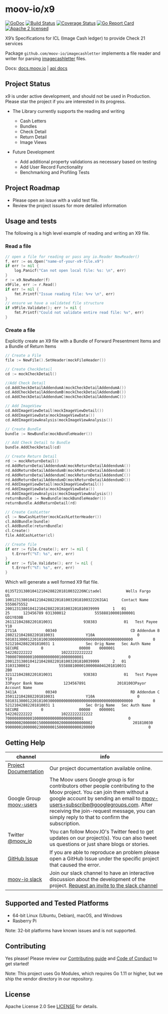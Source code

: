 moov-io/x9
===
[![GoDoc](https://godoc.org/github.com/moov-io/imagecashletter?status.svg)](https://godoc.org/github.com/moov-io/imagecashletter)
[![Build Status](https://travis-ci.com/moov-io/imagecashletter.svg?branch=master)](https://travis-ci.com/moov-io/imagecashletter)
[![Coverage Status](https://codecov.io/gh/moov-io/imagecashletter/branch/master/graph/badge.svg)](https://codecov.io/gh/moov-io/imagecashletter)
[![Go Report Card](https://goreportcard.com/badge/github.com/moov-io/imagecashletter)](https://goreportcard.com/report/github.com/moov-io/imagecashletter)
[![Apache 2 licensed](https://img.shields.io/badge/license-Apache2-blue.svg)](https://raw.githubusercontent.com/moov-io/x9/master/LICENSE)

X9’s Specifications for ICL (Image Cash ledger) to provide Check 21 services

Package `github.com/moov-io/imagecashletter` implements a file reader and writer for parsing [imagecashletter](https://en.wikipedia.org/wiki/Check_21_Act) files.

Docs: [docs.moov.io](http://docs.moov.io/en/latest/) | [api docs](https://api.moov.io/)

## Project Status

x9 is under active development, and should not be used in Production.  Please star the project if you are interested in its progress.

* The Library currently supports the reading and writing
	* Cash Letters
	* Bundles
	* Check Detail
	* Return Detail
	* Image Views

* Future Development
    * Add additional property validations as necessary based on testing
    * Add User Record Functionality
    * Benchmarking and Profiling Tests

## Project Roadmap
* Please open an issue with a valid test file.
* Review the project issues for more detailed information

## Usage and tests
The following is a high level example of reading and writing an X9 file. 

### Read a file

```go
// open a file for reading or pass any io.Reader NewReader()
f, err := os.Open("name-of-your-x9-file.x9")
if err != nil {
	log.Panicf("Can not open local file: %s: \n", err)
}
r := x9.NewReader(f)
x9File, err := r.Read()
if err != nil {
	fmt.Printf("Issue reading file: %+v \n", err)
}
// ensure we have a validated file structure
if x9File.Validate(); err != nil {
	fmt.Printf("Could not validate entire read file: %v", err)
}

```

### Create a file

Explicitly create an X9 file with a Bundle of Forward Presentment Items and a Bundle of Return Items

 ```go
// Create a File
file := NewFile().SetHeader(mockFileHeader())

// Create CheckDetail
cd := mockCheckDetail()

//Add Check Detail
cd.AddCheckDetailAddendumA(mockCheckDetailAddendumA())
cd.AddCheckDetailAddendumB(mockCheckDetailAddendumB())
cd.AddCheckDetailAddendumC(mockCheckDetailAddendumC())

// Add ImageView
cd.AddImageViewDetail(mockImageViewDetail())
cd.AddImageViewData(mockImageViewData())
cd.AddImageViewAnalysis(mockImageViewAnalysis())

// Create Bundle
bundle := NewBundle(mockBundleHeader())

// Add Check Detail to Bundle
bundle.AddCheckDetail(cd)

// Create Return Detail
rd := mockReturnDetail()
rd.AddReturnDetailAddendumA(mockReturnDetailAddendumA())
rd.AddReturnDetailAddendumB(mockReturnDetailAddendumB())
rd.AddReturnDetailAddendumC(mockReturnDetailAddendumC())
rd.AddReturnDetailAddendumD(mockReturnDetailAddendumD())
rd.AddImageViewDetail(mockImageViewDetail())
rd.AddImageViewData(mockImageViewData())
rd.AddImageViewAnalysis(mockImageViewAnalysis())
returnBundle := NewBundle(mockBundleHeader())
returnBundle.AddReturnDetail(rd)

// Create CashLetter
cl := NewCashLetter(mockCashLetterHeader())
cl.AddBundle(bundle)
cl.AddBundle(returnBundle)
cl.Create()
file.AddCashLetter(cl)

// Create file
if err := file.Create(); err != nil {
	t.Errorf("%T: %s", err, err)
}
if err := file.Validate(); err != nil {
	t.Errorf("%T: %s", err, err)
}

````
Which will generate a well formed X9 flat file.

```text
0135T231380104121042882201810032226NCitadel           Wells Fargo        US     
100123138010412104288220181003201810032226IGA1      Contact Name  5558675552    
200123138010412104288220181003201810039999      1   01                          
25      123456789 031300012             555888100001000001              GD1Y030B
261121042882201810031              938383            01   Test Payee     Y10    
2711A             00340                                 CD Addendum B           
2802121042882201810031              Y10A                   0                    
501031300012201810030000000000000000000000000000000000000         0             
52121042882201810031 1              Sec Orig Name   Sec Auth Name   SECURE          0                00000    0000001 
542202222222             10222222222222                                         
70000700000010000000000010000000001                    0                        
200123138010412104288220181003201810039999      2   01                          
31031300012             55588810000100000A04G201810031               2B0        
321121042882201810031              938383            01   Test Payee     Y10    
33Payor Bank Name         1234567891              20181003Payor Account Name    
3411A             00340                                 RD Addendum C           
3501121042882201810031              Y10A                   0                    
501031300012201810030000000000000000000000000000000000000         0             
52121042882201810031 1              Sec Orig Name   Sec Auth Name   SECURE          0                00000    0000001 
542202222222             10222222222222                                         
70000800000010000000000000000000001                    0                        
900000020000001500000000200000000000002                  201810030              
9900000100000023000000150000000000200000                        0               
```

## Getting Help

 channel | info
 ------- | -------
[Project Documentation](http://docs.moov.io/en/latest/) | Our project documentation available online.
 Google Group [moov-users](https://groups.google.com/forum/#!forum/moov-users)| The Moov users Google group is for contributors other people contributing to the Moov project. You can join them without a google account by sending an email to [moov-users+subscribe@googlegroups.com](mailto:moov-users+subscribe@googlegroups.com). After receiving the join-request message, you can simply reply to that to confirm the subscription.
Twitter [@moov_io](https://twitter.com/moov_io)	| You can follow Moov.IO's Twitter feed to get updates on our project(s). You can also tweet us questions or just share blogs or stories.
[GitHub Issue](https://github.com/moov-io) | If you are able to reproduce an problem please open a GitHub Issue under the specific project that caused the error.
[moov-io slack](http://moov-io.slack.com/) | Join our slack channel to have an interactive discussion about the development of the project. [Request an invite to the slack channel](https://join.slack.com/t/moov-io/shared_invite/enQtNDE5NzIwNTYxODEwLTRkYTcyZDI5ZTlkZWRjMzlhMWVhMGZlOTZiOTk4MmM3MmRhZDY4OTJiMDVjOTE2MGEyNWYzYzY1MGMyMThiZjg)

## Supported and Tested Platforms

- 64-bit Linux (Ubuntu, Debian), macOS, and Windows
- Rasberry Pi

Note: 32-bit platforms have known issues and is not supported.

## Contributing

Yes please! Please review our [Contributing guide](CONTRIBUTING.md) and [Code of Conduct](CODE_OF_CONDUCT.md) to get started!

Note: This project uses Go Modules, which requires Go 1.11 or higher, but we ship the vendor directory in our repository.

## License

Apache License 2.0 See [LICENSE](LICENSE) for details.
